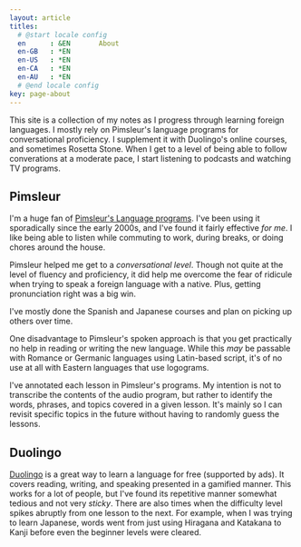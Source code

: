 ```yaml
---
layout: article
titles:
  # @start locale config
  en      : &EN       About
  en-GB   : *EN
  en-US   : *EN
  en-CA   : *EN
  en-AU   : *EN
  # @end locale config
key: page-about
---
```


This site is a collection of my notes as I progress through learning foreign languages. I mostly rely on Pimsleur's language programs for conversational proficiency. I supplement it with Duolingo's online courses, and sometimes Rosetta Stone. When I get to a level of being able to follow converations at a moderate pace, I start listening to podcasts and watching TV programs.

Pimsleur
--------

I'm a huge fan of [Pimsleur's Language programs](https://www.pimsleur.com). I've been using it sporadically since the early 2000s, and I've found it fairly effective *for me*. I like being able to listen while commuting to work, during breaks, or doing chores around the house.

Pimsleur helped me get to a *conversational level*. Though not quite at the level of fluency and proficiency, it did help me overcome the fear of ridicule when trying to speak a foreign language with a native. Plus, getting pronunciation right was a big win.

I've mostly done the Spanish and Japanese courses and plan on picking up others over time.

One disadvantage to Pimsleur's spoken approach is that you get practically no help in reading or writing the new language. While this *may* be passable with Romance or Germanic languages using Latin-based script, it's of no use at all with Eastern languages that use logograms.

I've annotated each lesson in Pimsleur's programs. My intention is not to transcribe the contents of the audio program, but rather to identify the words, phrases, and topics covered in a given lesson. It's mainly so I can revisit specific topics in the future without having to randomly guess the lessons.

Duolingo
--------

[Duolingo](https://www.duolingo.com) is a great way to learn a language for free (supported by ads). It covers reading, writing, and speaking presented in a gamified manner. This works for a lot of people, but I've found its repetitive manner somewhat tedious and not very *sticky*. There are also times when the difficulty level spikes abruptly from one lesson to the next. For example, when I was trying to learn Japanese, words went from just using Hiragana and Katakana to Kanji before even the beginner levels were cleared.

